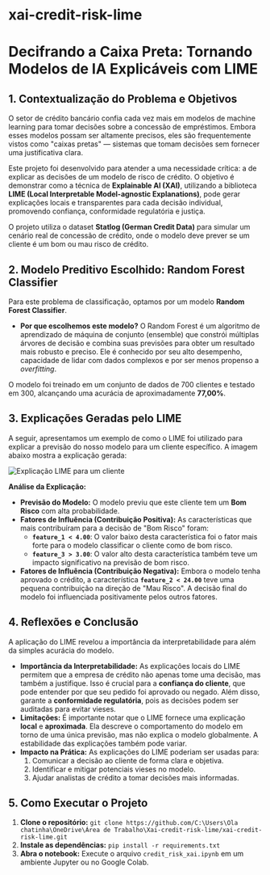 # xai-credit-risk-lime
# Decifrando a Caixa Preta: Tornando Modelos de IA Explicáveis com LIME

## 1. Contextualização do Problema e Objetivos

O setor de crédito bancário confia cada vez mais em modelos de machine learning para tomar decisões sobre a concessão de empréstimos. Embora esses modelos possam ser altamente precisos, eles são frequentemente vistos como "caixas pretas" — sistemas que tomam decisões sem fornecer uma justificativa clara.

Este projeto foi desenvolvido para atender a uma necessidade crítica: a de explicar as decisões de um modelo de risco de crédito. O objetivo é demonstrar como a técnica de **Explainable AI (XAI)**, utilizando a biblioteca **LIME (Local Interpretable Model-agnostic Explanations)**, pode gerar explicações locais e transparentes para cada decisão individual, promovendo confiança, conformidade regulatória e justiça.

O projeto utiliza o dataset **Statlog (German Credit Data)** para simular um cenário real de concessão de crédito, onde o modelo deve prever se um cliente é um bom ou mau risco de crédito.

## 2. Modelo Preditivo Escolhido: Random Forest Classifier

Para este problema de classificação, optamos por um modelo **Random Forest Classifier**.

- **Por que escolhemos este modelo?** O Random Forest é um algoritmo de aprendizado de máquina de conjunto (ensemble) que constrói múltiplas árvores de decisão e combina suas previsões para obter um resultado mais robusto e preciso. Ele é conhecido por seu alto desempenho, capacidade de lidar com dados complexos e por ser menos propenso a *overfitting*.

O modelo foi treinado em um conjunto de dados de 700 clientes e testado em 300, alcançando uma acurácia de aproximadamente **77,00%**.

## 3. Explicações Geradas pelo LIME

A seguir, apresentamos um exemplo de como o LIME foi utilizado para explicar a previsão do nosso modelo para um cliente específico. A imagem abaixo mostra a explicação gerada:

![Explicação LIME para um cliente](images/explicacao_cliente_0.png)

**Análise da Explicação:**

- **Previsão do Modelo:** O modelo previu que este cliente tem um **Bom Risco** com alta probabilidade.
- **Fatores de Influência (Contribuição Positiva):** As características que mais contribuíram para a decisão de "Bom Risco" foram:
    - **`feature_1 < 4.00`**: O valor baixo desta característica foi o fator mais forte para o modelo classificar o cliente como de bom risco.
    - **`feature_3 > 3.00`**: O valor alto desta característica também teve um impacto significativo na previsão de bom risco.
- **Fatores de Influência (Contribuição Negativa):** Embora o modelo tenha aprovado o crédito, a característica **`feature_2 < 24.00`** teve uma pequena contribuição na direção de "Mau Risco". A decisão final do modelo foi influenciada positivamente pelos outros fatores.

## 4. Reflexões e Conclusão

A aplicação do LIME revelou a importância da interpretabilidade para além da simples acurácia do modelo.

- **Importância da Interpretabilidade:** As explicações locais do LIME permitem que a empresa de crédito não apenas tome uma decisão, mas também a justifique. Isso é crucial para a **confiança do cliente**, que pode entender por que seu pedido foi aprovado ou negado. Além disso, garante a **conformidade regulatória**, pois as decisões podem ser auditadas para evitar vieses.
- **Limitações:** É importante notar que o LIME fornece uma explicação **local** e **aproximada**. Ela descreve o comportamento do modelo em torno de uma única previsão, mas não explica o modelo globalmente. A estabilidade das explicações também pode variar.
- **Impacto na Prática:** As explicações do LIME poderiam ser usadas para:
    1.  Comunicar a decisão ao cliente de forma clara e objetiva.
    2.  Identificar e mitigar potenciais vieses no modelo.
    3.  Ajudar analistas de crédito a tomar decisões mais informadas.

## 5. Como Executar o Projeto

1.  **Clone o repositório:**
    `git clone https://github.com/C:\Users\Ola chatinha\OneDrive\Área de Trabalho\Xai-credit-risk-lime/xai-credit-risk-lime.git`
2.  **Instale as dependências:**
    `pip install -r requirements.txt`
3.  **Abra o notebook:**
    Execute o arquivo `credit_risk_xai.ipynb` em um ambiente Jupyter ou no Google Colab.
